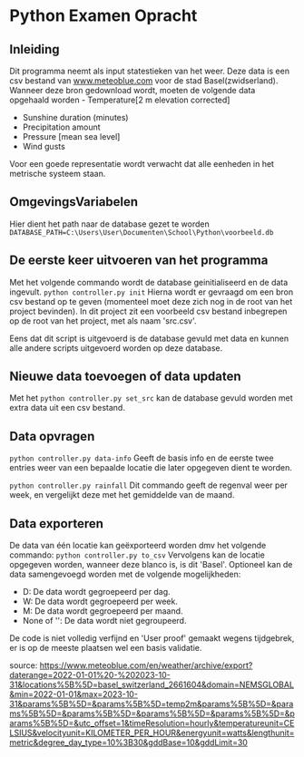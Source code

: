# Python Examen Opracht

## Inleiding
Dit programma neemt als input statestieken van het weer. Deze data is een csv bestand van www.meteoblue.com voor de stad Basel(zwidserland).
Wanneer deze bron gedownload wordt, moeten de volgende data opgehaald worden 
    - Temperature[2 m elevation corrected]
  - Sunshine duration (minutes)
  - Precipitation amount
  - Pressure [mean sea level]
  - Wind gusts

Voor een goede representatie wordt verwacht dat alle eenheden in het metrische systeem staan.

## OmgevingsVariabelen
Hier dient het path naar de database gezet te worden
````DATABASE_PATH=C:\Users\User\Documenten\School\Python\voorbeeld.db````

## De eerste keer uitvoeren van het programma
Met het volgende commando wordt de database geinitialiseerd en de data ingevult.
``python controller.py init``
Hierna wordt er gevraagd om een bron csv bestand op te geven (momenteel moet deze zich nog in de root van het project bevinden).
In dit project zit een voorbeeld csv bestand inbegrepen op de root van het project, met als naam 'src.csv'.

Eens dat dit script is uitgevoerd is de database gevuld met data en kunnen alle andere scripts uitgevoerd worden op deze database.

## Nieuwe data toevoegen of data updaten
Met het ``python controller.py set_src`` kan de database gevuld worden met extra data uit een csv bestand.

## Data opvragen
``python controller.py data-info``
Geeft de basis info en de eerste twee entries weer van een bepaalde locatie die later opgegeven dient te worden.

``python controller.py rainfall``
Dit commando geeft de regenval weer per week, en vergelijkt deze met het gemiddelde van de maand.

## Data exporteren
De data van één locatie kan geëxporteerd worden dmv het volgende commando:
``python controller.py to_csv``
Vervolgens kan de locatie opgegeven worden, wanneer deze blanco is, is dit 'Basel'. Optioneel kan de data samengevoegd worden met de volgende mogelijkheden:
- D: De data wordt gegroepeerd per dag.
- W: De data wordt gegroepeerd per week.
- M: De data wordt gegroepeerd per maand.
- None of '': De data wordt niet gegroupeerd.

De code is niet volledig verfijnd en 'User proof' gemaakt wegens tijdgebrek, er is op de meeste plaatsen wel een basis validatie.

source: https://www.meteoblue.com/en/weather/archive/export?daterange=2022-01-01%20-%202023-10-31&locations%5B%5D=basel_switzerland_2661604&domain=NEMSGLOBAL&min=2022-01-01&max=2023-10-31&params%5B%5D=&params%5B%5D=temp2m&params%5B%5D=&params%5B%5D=&params%5B%5D=&params%5B%5D=&params%5B%5D=&params%5B%5D=&utc_offset=1&timeResolution=hourly&temperatureunit=CELSIUS&velocityunit=KILOMETER_PER_HOUR&energyunit=watts&lengthunit=metric&degree_day_type=10%3B30&gddBase=10&gddLimit=30